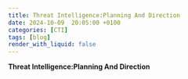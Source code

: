 ```yaml
---
title: Threat Intelligence:Planning And Direction
date: 2024-10-09  20:05:00 +0100
categories: [CTI]
tags: [blog]
render_with_liquid: false
---
```


**Threat Intelligence:Planning And Direction**
